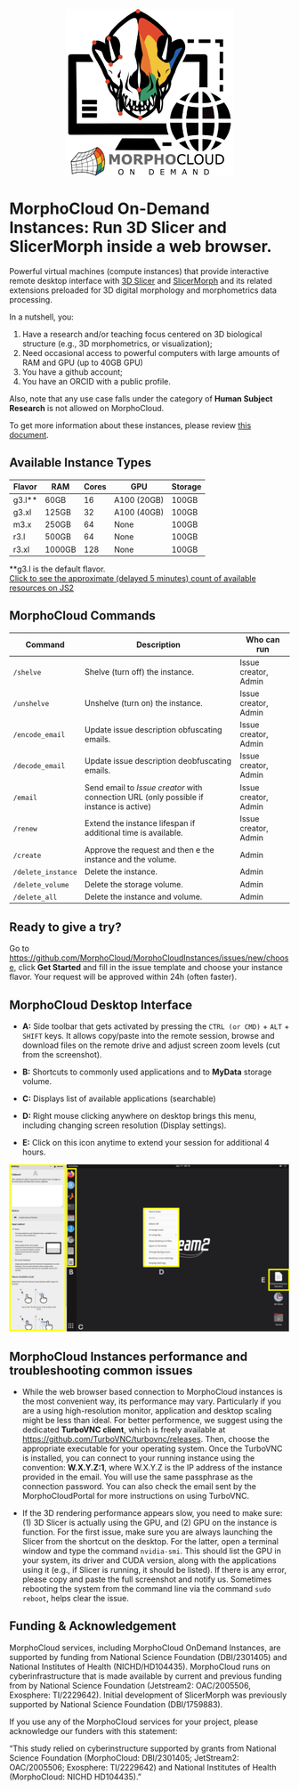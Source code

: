 <p align="center" >  <img src="https://raw.githubusercontent.com/MorphoCloud/MorphoCloudInstances/main/MC_Logo.png" alt="SlicerMorph on the cloud" width="300"></p>

# MorphoCloud On-Demand Instances: Run 3D Slicer and SlicerMorph inside a web browser.

Powerful virtual machines (compute instances) that provide interactive remote
desktop interface with [3D Slicer](https://download.slicer.org) and
[SlicerMorph](https://SlicerMorph.org) and its related extensions preloaded for
3D digital morphology and morphometrics data processing.

In a nutshell, you:

1. Have a research and/or teaching focus centered on 3D biological structure
   (e.g., 3D morphometrics, or visualization);
2. Need occasional access to powerful computers with large amounts of RAM and
   GPU (up to 40GB GPU)
3. You have a github account;
4. You have an ORCID with a public profile.

Also, note that any use case falls under the category of **Human Subject
Research** is not allowed on MorphoCloud.

To get more information about these instances, please review
[this document](https://docs.google.com/document/d/1WRds-QWnDK1MnmEhGUPyBgjE9hitiddcElAPWiAYRg4/edit#heading=h.b0yi3m7wlfk8).

## Available Instance Types

| Flavor   | RAM    | Cores | GPU         | **Storage** |
| -------- | ------ | ----- | ----------- | ----------- |
| g3.l\*\* | 60GB   | 16    | A100 (20GB) | 100GB       |
| g3.xl    | 125GB  | 32    | A100 (40GB) | 100GB       |
| m3.x     | 250GB  | 64    | None        | 100GB       |
| r3.l     | 500GB  | 64    | None        | 100GB       |
| r3.xl    | 1000GB | 128   | None        | 100GB       |

\*\*g3.l is the default flavor. <br>
[Click to see the approximate (delayed 5 minutes) count of available resources on JS2](https://docs.jetstream-cloud.org/overview/status/#availability-of-scarce-resources)

## MorphoCloud Commands

| Command            | Description                                                                             | Who can run          |
| ------------------ | --------------------------------------------------------------------------------------- | -------------------- |
| `/shelve`          | Shelve (turn off) the instance.                                                         | Issue creator, Admin |
| `/unshelve`        | Unshelve (turn on) the instance.                                                        | Issue creator, Admin |
| `/encode_email`    | Update issue description obfuscating emails.                                            | Issue creator, Admin |
| `/decode_email`    | Update issue description deobfuscating emails.                                          | Issue creator, Admin |
| `/email`           | Send email to _Issue creator_ with connection URL (only possible if instance is active) | Issue creator, Admin |
| `/renew`           | Extend the instance lifespan if additional time is available.                           | Issue creator, Admin |
| `/create`          | Approve the request and then e the instance and the volume.                             | Admin                |
| `/delete_instance` | Delete the instance.                                                                    | Admin                |
| `/delete_volume`   | Delete the storage volume.                                                              | Admin                |
| `/delete_all`      | Delete the instance and volume.                                                         | Admin                |

## Ready to give a try?

Go to https://github.com/MorphoCloud/MorphoCloudInstances/issues/new/choose,
click **Get Started** and fill in the issue template and choose your instance
flavor. Your request will be approved within 24h (often faster).

## MorphoCloud Desktop Interface

- **A:** Side toolbar that gets activated by pressing the `CTRL (or CMD)` +
  `ALT` + `SHIFT` keys. It allows copy/paste into the remote session, browse and
  download files on the remote drive and adjust screen zoom levels (cut from the
  screenshot).
- **B:** Shortcuts to commonly used applications and to **MyData** storage
  volume.

- **C:** Displays list of available applications (searchable)

- **D:** Right mouse clicking anywhere on desktop brings this menu, including
  changing screen resolution (Display settings).

- **E:** Click on this icon anytime to extend your session for additional 4
  hours.

<p align="center">
  <img src="https://github.com/MorphoCloud/MorphoCloudInstances/blob/main/MCI_Desktop.png" />
</p>

## MorphoCloud Instances performance and troubleshooting common issues

- While the web browser based connection to MorphoCloud instances is the most
  convenient way, its performance may vary. Particularly if you are a using
  high-resolution monitor, application and desktop scaling might be less than
  ideal. For better performence, we suggest using the dedicated **TurboVNC
  client**, which is freely available at
  https://github.com/TurboVNC/turbovnc/releases. Then, choose the appropriate
  executable for your operating system. Once the TurboVNC is installed, you can
  connect to your running instance using the convention: **W.X.Y.Z:1**, where
  W.X.Y.Z is the IP address of the instance provided in the email. You will use
  the same passphrase as the connection password. You can also check the email
  sent by the MorphoCloudPortal for more instructions on using TurboVNC.

- If the 3D rendering performance appears slow, you need to make sure: (1) 3D
  Slicer is actually using the GPU, and (2) GPU on the instance is function. For
  the first issue, make sure you are always launching the Slicer from the
  shortcut on the desktop. For the latter, open a terminal window and type the
  command `nvidia-smi`. This should list the GPU in your system, its driver and
  CUDA version, along with the applications using it (e.g., if Slicer is
  running, it should be listed). If there is any error, please copy and paste
  the full screenshot and notify us. Sometimes rebooting the system from the
  command line via the command `sudo reboot`, helps clear the issue.

## Funding & Acknowledgement

MorphoCloud services, including MorphoCloud OnDemand Instances, are supported by
funding from National Science Foundation (DBI/2301405) and National Institutes
of Health (NICHD/HD104435). MorphoCloud runs on cyberinfrastructure that is made
available by current and previous funding from by National Science Foundation
(Jetstream2: OAC/2005506, Exosphere: TI/2229642). Initial development of
SlicerMorph was previously supported by National Science Foundation
(DBI/1759883).

If you use any of the MorphoCloud services for your project, please acknowledge
our funders with this statement:

“This study relied on cyberinstructure supported by grants from National Science
Foundation (MorphoCloud: DBI/2301405; JetStream2: OAC/2005506; Exosphere:
TI/2229642) and National Institutes of Health (MorphoCloud: NICHD HD104435).”
